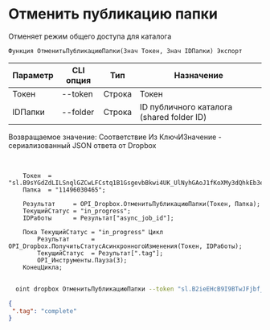 ﻿---
sidebar_position: 2
---

# Отменить публикацию папки
 Отменяет режим общего доступа для каталога



`Функция ОтменитьПубликациюПапки(Знач Токен, Знач IDПапки) Экспорт`

  | Параметр | CLI опция | Тип | Назначение |
  |-|-|-|-|
  | Токен | --token | Строка | Токен |
  | IDПапки | --folder | Строка | ID публичного каталога (shared folder ID) |

  
  Возвращаемое значение:   Соответствие Из КлючИЗначение - сериализованный JSON ответа от Dropbox

<br/>




```bsl title="Пример кода"
    Токен  = "sl.B9sYGdZdLILSnqlGZCwLFCstq1B1GsgevbBkwi4UK_UlNyhGAoJ1fKoXMy3dQhkEb3e80HTL6g...";
    Папка  = "11496030465";

    Результат     = OPI_Dropbox.ОтменитьПубликациюПапки(Токен, Папка);
    ТекущийСтатус = "in_progress";
    IDРаботы      = Результат["async_job_id"];

    Пока ТекущийСтатус = "in_progress" Цикл
        Результат      = OPI_Dropbox.ПолучитьСтатусАсинхронногоИзменения(Токен, IDРаботы);
        ТекущийСтатус  = Результат[".tag"];
        OPI_Инструменты.Пауза(3);
    КонецЦикла;
```



```sh title="Пример команды CLI"
    
  oint dropbox ОтменитьПубликациюПапки --token "sl.B2ieEHcB9I9BTwJFjbf_MQtoZMKjGYgkpBqzQkvBfuSz41Qpy5r3d7a4ax22I5ILWhd9KLbN5L..." --folder %folder%

```

```json title="Результат"
{
 ".tag": "complete"
}
```
